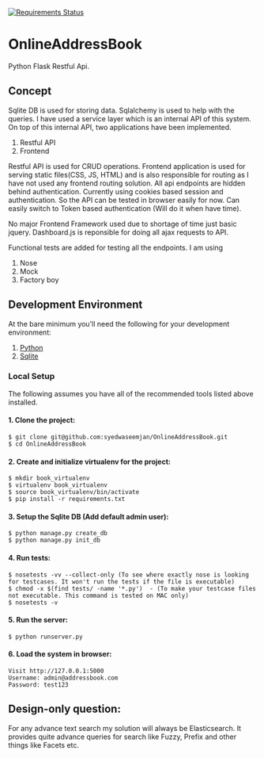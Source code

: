 [![Requirements Status](https://requires.io/github/syedwaseemjan/OnlineAddressBook/requirements.svg?branch=master)](https://requires.io/github/syedwaseemjan/OnlineAddressBook/requirements/?branch=master)

# OnlineAddressBook
Python Flask Restful Api.

## Concept

Sqlite DB is used for storing data. Sqlalchemy is used to help with the queries. I have used a service layer which is an internal API of this system. On top of this internal API, two  applications have been implemented.

1. Restful API
2. Frontend

Restful API is used for CRUD operations. Frontend application is used for serving static files(CSS, JS, HTML) and is also responsible for routing as I have not used any frontend routing solution.
All api endpoints are hidden behind authentication. Currently using cookies based session and authentication. So the API can be tested in browser easily for now. Can easily switch to Token based authentication (Will do it when have time).

No major Frontend Framework used due to shortage of time just basic jquery. Dashboard.js is reponsible for doing all ajax requests to API.

Functional tests are added for testing all the endpoints. I am using 

1. Nose
2. Mock
3. Factory boy

## Development Environment

At the bare minimum you'll need the following for your development environment:

1. [Python](http://www.python.org/)
2. [Sqlite](https://sqlite.org)

### Local Setup

The following assumes you have all of the recommended tools listed above installed.

#### 1. Clone the project:

    $ git clone git@github.com:syedwaseemjan/OnlineAddressBook.git
    $ cd OnlineAddressBook

#### 2. Create and initialize virtualenv for the project:

    $ mkdir book_virtualenv
    $ virtualenv book_virtualenv
    $ source book_virtualenv/bin/activate
    $ pip install -r requirements.txt

#### 3. Setup the Sqlite DB (Add default admin user):

    $ python manage.py create_db
    $ python manage.py init_db

#### 4. Run tests:
    
    $ nosetests -vv --collect-only (To see where exactly nose is looking for testcases. It won't run the tests if the file is executable)
    $ chmod -x $(find tests/ -name '*.py')  - (To make your testcase files not executable. This command is tested on MAC only)
    $ nosetests -v

#### 5. Run the server:

    $ python runserver.py

#### 6. Load the system in browser:

    Visit http://127.0.0.1:5000
    Username: admin@addressbook.com
    Password: test123

## Design-only question:

For any advance text search my solution will always be Elasticsearch. It provides quite advance 
queries for search like Fuzzy, Prefix and other things like Facets etc. 

